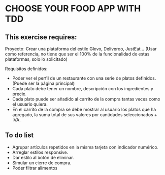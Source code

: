 # CHOOSE YOUR FOOD APP WITH TDD

## This exercise requires:

Proyecto: Crear una plataforma del estilo Glovo, Deliveroo, JustEat... (Usar como referencia, no tiene que ser el 100% de la funcionalidad de estas plataformas, solo lo solicitado)

Requisitos definidos:

- Poder ver el perfil de un restaurante con una serie de platos definidos. (Puede ser la página principal)
- Cada plato debe tener un nombre, descripción con los ingredientes y precio.
- Cada plato puede ser añadido al carrito de la compra tantas veces como el usuario quiera.
- En el carrito de la compra se debe mostrar al usuario los platos que ha agregado, la suma total de sus valores por cantidades seleccionados + IVA.

## To do list

- Agrupar artículos repetidos en la misma tarjeta con indicador numérico.
- Arreglar estilos responsive.
- Dar estilo al botón de eliminar.
- Simular un cierre de compra.
- Poder filtrar alimentos